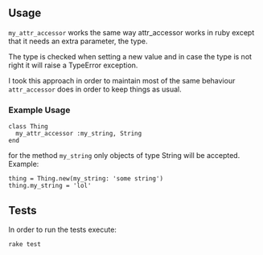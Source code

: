 ## Usage
`my_attr_accessor` works the same way attr_accessor works in ruby except that it needs an extra parameter, the type.

The type is checked when setting a new value and in case the type is not right it will raise a TypeError exception.

I took this approach in order to maintain most of the same behaviour `attr_accessor` does in order to keep things as usual.
### Example Usage
```
class Thing
  my_attr_accessor :my_string, String
end
```

for the method `my_string` only objects of type String will be accepted.
Example:
```
thing = Thing.new(my_string: 'some string')
thing.my_string = 'lol'
```

## Tests
In order to run the tests execute:
```
rake test
```
